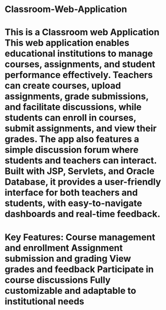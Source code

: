 # Classroom-Web-Application
# This is a Classroom web Application This web application enables educational institutions to manage courses, assignments, and student performance effectively. Teachers can create courses, upload assignments, grade submissions, and facilitate discussions, while students can enroll in courses, submit assignments, and view their grades. The app also features a simple discussion forum where students and teachers can interact. Built with JSP, Servlets, and Oracle Database, it provides a user-friendly interface for both teachers and students, with easy-to-navigate dashboards and real-time feedback.

# Key Features: Course management and enrollment Assignment submission and grading View grades and feedback Participate in course discussions Fully customizable and adaptable to institutional needs
